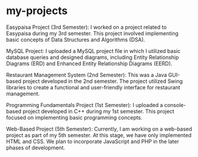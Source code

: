 # my-projects
Easypaisa Project (3rd Semester): I worked on a project related to Easypaisa during my 3rd semester. This project involved implementing basic concepts of Data Structures and Algorithms (DSA).

MySQL Project: I uploaded a MySQL project file in which I utilized basic database queries and designed diagrams, including Entity Relationship Diagrams (ERD) and Enhanced Entity Relationship Diagrams (EERD).

Restaurant Management System (2nd Semester): This was a Java GUI-based project developed in the 2nd semester. The project utilized Swing libraries to create a functional and user-friendly interface for restaurant management.

Programming Fundamentals Project (1st Semester): I uploaded a console-based project developed in C++ during my 1st semester. This project focused on implementing basic programming concepts.

Web-Based Project (5th Semester): Currently, I am working on a web-based project as part of my 5th semester. At this stage, we have only implemented HTML and CSS. We plan to incorporate JavaScript and PHP in the later phases of development.
